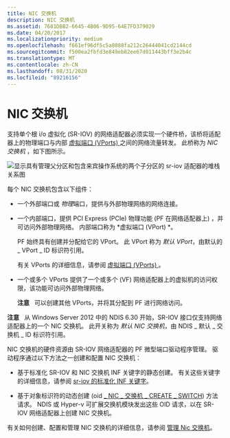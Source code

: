 ```yaml
---
title: NIC 交换机
description: NIC 交换机
ms.assetid: 7681DBB2-6645-4B06-9D95-64E7FD379029
ms.date: 04/20/2017
ms.localizationpriority: medium
ms.openlocfilehash: f661ef96df5c5a8088fa212c26444041cd2144cd
ms.sourcegitcommit: f500ea2fbfd3e849eb82ee67d011443bff3e2b4c
ms.translationtype: MT
ms.contentlocale: zh-CN
ms.lasthandoff: 08/31/2020
ms.locfileid: "89216156"
---
```

# <a name="nic-switches"></a>NIC 交换机


支持单个根 i/o 虚拟化 (SR-IOV) 的网络适配器必须实现一个硬件桥，该桥将适配器上的物理端口与内部 [虚拟端口 (VPorts) ](virtual-ports--vports-.md)之间的网络流量转发。 此桥称为 *NIC 交换机* ，如下图所示。

![显示具有管理父分区和包含来宾操作系统的两个子分区的 sr-iov 适配器的堆栈关系图](images/sriovarchitecture.png)

每个 NIC 交换机包含以下组件：

-   一个外部端口或 *物理*端口，提供与外部物理网络的网络连接。

-   一个内部端口，提供 PCI Express (PCIe) 物理功能 (PF 在网络适配器上) ，并可访问外部物理网络。 内部端口称为 *虚拟端口 (VPort) *。

    PF 始终具有创建并分配给它的 VPort。 此 VPort 称为 *默认 VPort*，由默认的 \_ VPort \_ ID 标识符引用。

    有关 VPorts 的详细信息，请参阅 [虚拟端口 (VPorts) ](virtual-ports--vports-.md)。

-   一个或多个 VPorts 提供了一个或多个 (VF) 网络适配器上的虚拟机的访问权限，该功能可访问外部物理网络。

    **注意**   可以创建其他 VPorts，并将其分配到 PF 进行网络访问。

     

**注意**   从 Windows Server 2012 中的 NDIS 6.30 开始，SR-IOV 接口仅支持网络适配器上的一个 NIC 交换机。 此开关称为 *默认 NIC 交换机*，由 NDIS \_ 默认 \_ 交换机 \_ ID 标识符引用。

 

NIC 交换机的硬件资源由 SR-IOV 网络适配器的 PF 微型端口驱动程序管理。 驱动程序通过以下方法之一创建和配置 NIC 交换机：

-   基于标准化 SR-IOV 和 NIC 交换机 INF 关键字的静态创建。 有关这些关键字的详细信息，请参阅 [sr-iov 的标准化 INF 关键字](standardized-inf-keywords-for-sr-iov.md)。

-   基于对象标识符的动态创建 (oid [ \_ NIC \_ 交换机 \_ CREATE \_ SWITCH](./oid-nic-switch-create-switch.md)) 方法请求。 NDIS 或 Hyper-v 可扩展交换机模块发出这些 OID 请求，以在 SR-IOV 网络适配器上创建 NIC 交换机。

有关如何创建、配置和管理 NIC 交换机的详细信息，请参阅 [管理 Nic 交换机](managing-nic-switches.md)。

 

